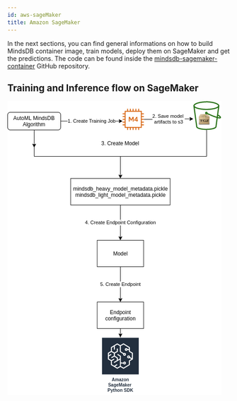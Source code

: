 ```yaml
---
id: aws-sageMaker
title: Amazon SageMaker
---
```


In the next sections, you can find general informations on how to build MindsDB container image, train models, deploy them
on SageMaker and get the predictions. The code can be found inside the [mindsdb-sagemaker-container](https://github.com/mindsdb/mindsdb-sagemaker-container) GitHub repository.

## Training and Inference flow on SageMaker

![MindsDB-SageMaker](assets/mdb-sage-flow.png)
